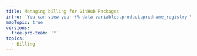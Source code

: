 ```yaml
---
title: Managing billing for GitHub Packages
intro: 'You can view your {% data variables.product.prodname_registry %} usage and set a spending limit for {% data variables.product.prodname_registry %}.'
mapTopic: true
versions:
  free-pro-team: '*'
topics:
  - Billing
---
```


